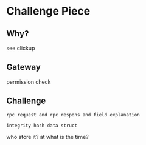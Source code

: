 # Challenge Piece

## Why?
see clickup

## Gateway
permission check

## Challenge
```
rpc request and rpc respons and field explanation
```

```
integrity hash data struct
```
who store it? at what is the time?